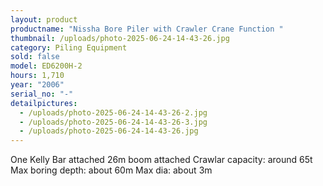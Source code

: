 ```yaml
---
layout: product
productname: "Nissha Bore Piler with Crawler Crane Function "
thumbnail: /uploads/photo-2025-06-24-14-43-26.jpg
category: Piling Equipment
sold: false
model: ED6200H-2
hours: 1,710
year: "2006"
serial_no: "-"
detailpictures:
  - /uploads/photo-2025-06-24-14-43-26-2.jpg
  - /uploads/photo-2025-06-24-14-43-26-3.jpg
  - /uploads/photo-2025-06-24-14-43-26.jpg
---
```

One Kelly Bar attached 
26m boom attached Crawlar capacity: around 65t Max boring depth: about 60m Max dia: about 3m